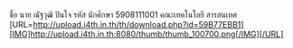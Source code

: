 ชื่อ นาย ณัฐวุฒิ ปินใจ รหัส นักศึกษา 5908111001 คณะเทคโนโลยี สารสนเทศ
[URL=http://upload.i4th.in.th/th/download.php?id=59B77EBB1][IMG]http://upload.i4th.in.th:8080/thumb/thumb_100700.png[/IMG][/URL]
